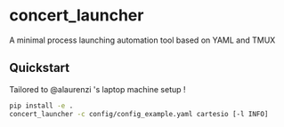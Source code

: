 # concert_launcher
A minimal process launching automation tool based on YAML and TMUX

## Quickstart
Tailored to @alaurenzi 's laptop machine setup !

```bash
pip install -e .
concert_launcher -c config/config_example.yaml cartesio [-l INFO]
```
